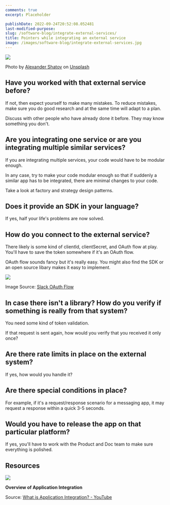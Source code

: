```yaml
---
comments: true
excerpt: Placeholder

publishDate: 2022-09-24T20:52:08.052481
last-modified-purpose:
slug: /software-blog/integrate-external-services/
title: Pointers while integrating an external service
image: /images/software-blog/integrate-external-services.jpg
---
```


![](/images/software-blog/integrate-external-services.jpg)

Photo by <a href="https://unsplash.com/@alexbemore?utm_source=unsplash&utm_medium=referral&utm_content=creditCopyText">Alexander Shatov</a> on <a href="https://unsplash.com/s/photos/apps?utm_source=unsplash&utm_medium=referral&utm_content=creditCopyText">Unsplash</a>

## Have you worked with that external service before?

If not, then expect yourself to make many mistakes. To reduce mistakes, make sure you do good research and at the same time will adapt to a plan.

Discuss with other people who have already done it before. They may know something you don't.

## Are you integrating one service or are you integrating multiple similar services?

If you are integrating multiple services, your code would have to be modular enough.

In any case, try to make your code modular enough so that if suddenly a similar app has to be integrated, there are minimal changes to your code.

Take a look at factory and strategy design patterns.

## Does it provide an SDK in your language?

If yes, half your life's problems are now solved.

## How do you connect to the external service?

There likely is some kind of clientId, clientSecret, and OAuth flow at play.
You'll have to save the token somewhere if it's an OAuth flow.

OAuth flow sounds fancy but it's really easy. You might also find the SDK or an open source libary makes it easy to implement.

![](/images/software-blog/integrate-external-services/oauth.png)

Image Source: [Slack OAuth Flow](https://api.slack.com/legacy/oauth)

## In case there isn't a library? How do you verify if something is really from that system?

You need some kind of token validation.

If that request is sent again, how would you verify that you received it only once?

## Are there rate limits in place on the external system?

If yes, how would you handle it?

## Are there special conditions in place?

For example, if it's a request/response scenario for a messaging app, it may request a response within a quick 3-5 seconds.

## Would you have to release the app on that particular platform?

If yes, you'll have to work with the Product and Doc team to make sure everything is polished.

## Resources

![](/images/software-blog/integrate-external-services/ibm.png)

**Overview of Application Integration**

Source: [What is Application Integration? - YouTube](https://www.youtube.com/watch?v=rcuu-O02xqE)
